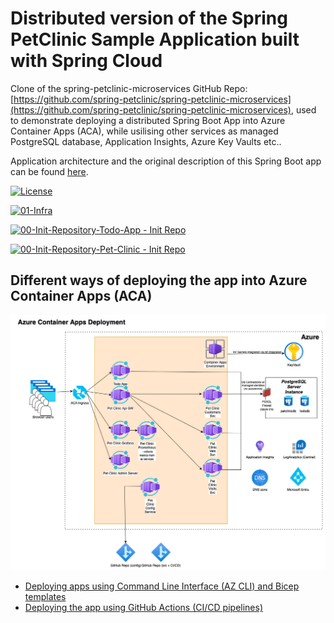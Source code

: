 # Distributed version of the Spring PetClinic Sample Application built with Spring Cloud 

Clone of the  spring-petclinic-microservices GitHub Repo: [https://github.com/spring-petclinic/spring-petclinic-microservices](https://github.com/spring-petclinic/spring-petclinic-microservices), used to demonstrate deploying a distributed Spring Boot App into Azure Container Apps (ACA), while usilising other services as managed PostgreSQL database, Application Insights, Azure Key Vaults etc..

Application architecture and the original description of this Spring Boot app can be found [here](./README_orig.md).

[![License](https://img.shields.io/badge/License-Apache%202.0-blue.svg)](https://opensource.org/licenses/Apache-2.0)

[![01-Infra](https://github.com/martinabrle/aca-java-demo/actions/workflows/00-infra.yml/badge.svg)](https://github.com/martinabrle/aca-java-demo/actions/workflows/00-infra.yml)

[![00-Init-Repository-Todo-App - Init Repo](https://github.com/martinabrle/aca-java-demo/actions/workflows/01-init-todo-app.yml/badge.svg)](https://github.com/martinabrle/aca-java-demo/actions/workflows/01-init-todo-app.yml)

[![00-Init-Repository-Pet-Clinic - Init Repo](https://github.com/martinabrle/aca-java-demo/actions/workflows/01-init-pet-clinic.yml/badge.svg)](https://github.com/martinabrle/aca-java-demo/actions/workflows/01-init-pet-clinic.yml)

## Different ways of deploying the app into Azure Container Apps (ACA)

![Architecture Diagram](./docs/aca-java-demo-architecture.drawio.png)

* [Deploying apps using Command Line Interface (AZ CLI) and Bicep templates](./docs/aca-bicep.md)
* [Deploying the app using GitHub Actions (CI/CD pipelines)](./docs/aca-github-actions.md)